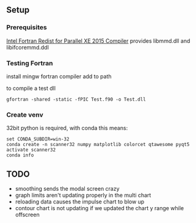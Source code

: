 ## Setup

### Prerequisites

[Intel Fortran Redist for Parallel XE 2015 Compiler](https://software.intel.com/en-us/articles/redistributables-for-intel-parallel-studio-xe-2015-composer-edition-for-windows) provides libmmd.dll and libifcoremmd.ddl

### Testing Fortran 

install mingw fortran compiler 
add to path

to compile a test dll

    gfortran -shared -static -fPIC Test.f90 -o Test.dll

### Create venv

32bit python is required, with conda this means:

    set CONDA_SUBDIR=win-32
    conda create -n scanner32 numpy matplotlib colorcet qtawesome pyqt5
    activate scanner32
    conda info

## TODO 

* smoothing sends the modal screen crazy
* graph limits aren't updating properly in the multi chart
* reloading data causes the impulse chart to blow up    
* contour chart is not updating if  we  updated the chart y range while offscreen